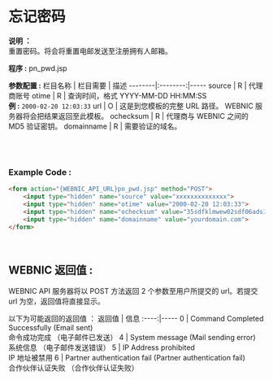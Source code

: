 # 忘记密码

**说明 ：** <br>
重置密码。将会将重置电邮发送至注册拥有人邮箱。

**程序 :** pn_pwd.jsp

**参数配置 :**
栏目名称 | 栏目需要 | 描述
--------|:--------:|-----
source | R | 代理商账号
otime | R | 查询时间，格式 YYYY-MM-DD HH:MM:SS <br> **例 :** `2000-02-20 12:03:33`
url | O | 这是到您模板的完整 URL 路径。 WEBNIC 服务器将会把结果返回至此模板。
ochecksum | R | 代理商与 WEBNIC 之间的 MD5 验证密钥。
domainname | R | 需要验证的域名。

<br><br>

### Example Code :

```HTML
<form action="{WEBNIC_API_URL}pn_pwd.jsp" method="POST"> 
    <input type="hidden" name="source" value="xxxxxxxxxxxxxx"> 
    <input type="hidden" name="otime" value="2000-02-20 12:03:33"> 
    <input type="hidden" name="ochecksum" value="35sdfklmwew02sdf06ads1asd3"> 
    <input type="hidden" name="domainname" value="yourdomain.com">
</form>
```

<br>

WEBNIC 返回值 :
-----
WEBNIC API 服务器将以 POST 方法返回 2 个参数至用户所提交的 url。若提交 url 为空，返回值将直接显示。

以下为可能返回的返回值 ：
返回值 | 信息
:----:|-----
0 | Command Completed Successfully (Email sent) <br> 命令成功完成 （电子邮件已发送）
4 | System message (Mail sending error) <br> 系统信息 （电子邮件发送错误）
5 | IP Address prohibited <br> IP 地址被禁用
6 | Partner authentication fail (Partner authentication fail) <br> 合作伙伴认证失败 （合作伙伴认证失败）
